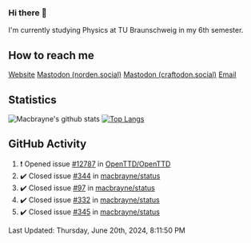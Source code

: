 ### Hi there 👋
I'm currently studying Physics at TU Braunschweig in my 6th semester.

## How to reach me
[Website](https://florentin-schleuss.de)
<a rel="me" href="https://norden.social/@florentin">Mastodon (norden.social)</a>
<a rel="me" href="https://craftodon.social/@frodolon">Mastodon (craftodon.social)</a>
[Email](mailto:hello@macbrayne.de)

## Statistics
![Macbrayne's github stats](https://github-readme-stats.vercel.app/api?username=macbrayne&count_private=true&show_icons=true&hide_rank=true&custom_title=macbrayne's%20GitHub%20Stats)
[![Top Langs](https://github-readme-stats.vercel.app/api/top-langs/?username=macbrayne&exclude_repo=liftron&layout=compact)](https://github.com/anuraghazra/github-readme-stats)
## GitHub Activity

<!--RECENT_ACTIVITY:start-->
1. ❗️ Opened issue [#12787](https://github.com/OpenTTD/OpenTTD/issues/12787) in [OpenTTD/OpenTTD](https://github.com/OpenTTD/OpenTTD)
2. ✔️ Closed issue [#344](https://github.com/macbrayne/status/issues/344) in [macbrayne/status](https://github.com/macbrayne/status)
3. ✔️ Closed issue [#97](https://github.com/macbrayne/status/issues/97) in [macbrayne/status](https://github.com/macbrayne/status)
4. ✔️ Closed issue [#332](https://github.com/macbrayne/status/issues/332) in [macbrayne/status](https://github.com/macbrayne/status)
5. ✔️ Closed issue [#345](https://github.com/macbrayne/status/issues/345) in [macbrayne/status](https://github.com/macbrayne/status)
<!--RECENT_ACTIVITY:end-->

<!--RECENT_ACTIVITY:last_update-->
Last Updated: Thursday, June 20th, 2024, 8:11:50 PM
<!--RECENT_ACTIVITY:last_update_end-->


<!--
**macbrayne/macbrayne** is a ✨ _special_ ✨ repository because its `README.md` (this file) appears on your GitHub profile.

Here are some ideas to get you started:

- 🔭 I’m currently working on ...
- 🌱 I’m currently learning ...
- 👯 I’m looking to collaborate on ...
- 🤔 I’m looking for help with ...
- 💬 Ask me about ...
- 📫 How to reach me: ...
- 😄 Pronouns: ...
- ⚡ Fun fact: ...
-->
